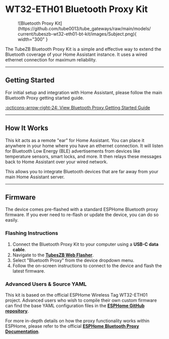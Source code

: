 # WT32-ETH01 Bluetooth Proxy Kit

<figure markdown>
  ![Bluetooth Proxy Kit](https://github.com/tube0013/tube_gateways/raw/main/models/current/tubeszb-wt32-eth01-bt-kit/images/Subject.png){ width="300" }
</figure>

The TubeZB Bluetooth Proxy Kit is a simple and effective way to extend the Bluetooth coverage of your Home Assistant instance. It uses a wired ethernet connection for maximum reliability.

---

## Getting Started

For initial setup and integration with Home Assistant, please follow the main Bluetooth Proxy getting started guide.

[:octicons-arrow-right-24: View Bluetooth Proxy Getting Started Guide](../getting-started/bluetooth-proxy.md)

---

## How It Works

This kit acts as a remote "ear" for Home Assistant. You can place it anywhere in your home where you have an ethernet connection. It will listen for Bluetooth Low Energy (BLE) advertisements from devices like temperature sensors, smart locks, and more. It then relays these messages back to Home Assistant over your wired network.

This allows you to integrate Bluetooth devices that are far away from your main Home Assistant server.

---

## Firmware

The device comes pre-flashed with a standard ESPHome Bluetooth proxy firmware. If you ever need to re-flash or update the device, you can do so easily.

### Flashing Instructions

1.  Connect the Bluetooth Proxy Kit to your computer using a **USB-C data cable**.
2.  Navigate to the **[TubesZB Web Flasher](https://tube0013.github.io/TubesZB-ESPHome-Builder/)**.
3.  Select "Bluetooth Proxy" from the device dropdown menu.
4.  Follow the on-screen instructions to connect to the device and flash the latest firmware.

### Advanced Users & Source YAML

This kit is based on the official ESPHome Wireless Tag WT32-ETH01 project. Advanced users who wish to compile their own custom firmware can find the base YAML configuration files in the **[ESPHome GitHub repository](https://github.com/esphome/bluetooth-proxies/tree/main/wt32)**.

For more in-depth details on how the proxy functionality works within ESPHome, please refer to the official **[ESPHome Bluetooth Proxy Documentation](https://esphome.io/components/bluetooth_proxy.html)**.
